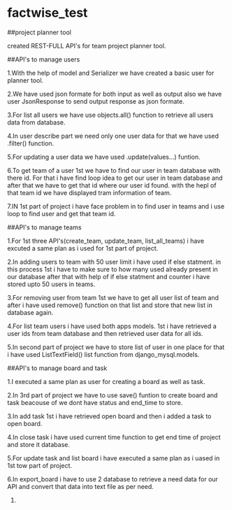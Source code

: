 # factwise_test
##project planner tool

created REST-FULL API's for team project planner tool.

##API's to manage users

1.With the help of model and Serializer we have created a basic user for planner tool.

2.We have used json formate for both input as well as output also we have user JsonResponse to send output response as json formate.

3.For list all users we have use objects.all() function to retrieve all users data from database.

4.In user describe part we need only one user data for that we have used .filter() function.

5.For updating a user data we have used .update(values...) funtion.

6.To get team of a user 1st we have to find our user in team database with there id. For that i have find loop idea to get our user in team database and after that we have to get that id where our user id found. with the hepl of that team id we have displayed tram information of team. 

7.IN 1st part of project i have face problem in to find user in teams and i use loop to find user and get that team id.


##API's to manage teams

1.For 1st three API's(create_team, update_team, list_all_teams) i have excuted a same plan as i used for 1st part of project. 

2.In adding users to team with 50 user limit i have used if else statment. in this process 1st i have to make sure to how many used already present in our database after that with help of if else statment and counter i have stored upto 50 users in teams.

3.For removing user from team 1st we have to get all user list of team and after i have used remove() function on that list and store that new list in database again.

4.For list team users i have used both apps models. 1st i have retrieved a user ids from team database and then retrieved user data for all ids.

5.In second part of project we have to store list of user in one place for that i have used ListTextField() list function from django_mysql.models.


##API's to manage board and task

1.I executed a same plan as user for creating a board as well as task.

2.In 3rd part of project we have to use save() funtion to create board and task beacouse of we dont have status and end_time to store.

3.In add task 1st i have retrieved open board and then i added a task to open board.

4.In close task i have used current time function to get end time of project and store it database.

5.For update task and list board i have executed a same plan as i uased in 1st tow part of project.

6.In export_board i have to use 2 database to retrieve a need data for our API and convert that data into text file as per need.

1.


